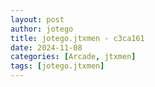 ```yaml
---
layout: post
author: jotego
title: jotego.jtxmen - c3ca161
date: 2024-11-08
categories: [Arcade, jtxmen]
tags: [jotego.jtxmen]
---
```


